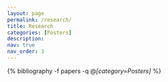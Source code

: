 ```yaml
---
layout: page
permalink: /research/
title: Research
categories: [Posters]
description:
nav: true
nav_order: 3
---
```


<!-- _pages/talks.md -->
<div class="publications">

{% bibliography -f papers -q @*[category=Posters]* %}

</div>
